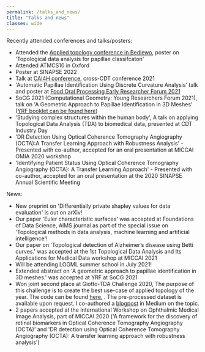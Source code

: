 ```yaml
---
permalink: /talks_and_news/
title: "Talks and news"
classes: wide
---
```

Recently attended conferences and talks/posters:

- Attended the [Applied topology conference in Bedlewo](https://www.impan.pl/en/activities/banach-center/conferences/22-appliedtop), poster on 'Topological data analysis for papillae classifcaton'
- Attended ATMCS10 in Oxford
- Poster at SINAPSE 2022
- Talk at [CAI4H conference](https://twitter.com/randreeva1/status/1524507297363505166), cross-CDT conference 2021
- 'Automatic Papillae Identification Using Discrete Curvature Analysis' talk and poster at  [Food Oral Processing Early Researcher Forum 2021](https://congresos.adeituv.es/FOP_2020/ficha.en.html)
- SoCG 2021 (Computational Geometry: Young Researchers Forum 2021),  talk on 'A Geometric Approach to Papillae Identification in 3D Meshes' ([YRF booklet can be found here](https://cse.buffalo.edu/socg21/files/YRF-Booklet.pdf))
- 'Studying complex structures within the human body', A talk on applying Topological Data Analysis (TDA) to biomedical data, presented at CDT Industry Day
- 'DR Detection Using Optical Coherence Tomography Angiography (OCTA):A Transfer Learning Approach with Robustness Analysis' - Presented with co-author, accepted for an oral presentation at MICCAI OMIA 2020 workshop
- 'Identifying Patient Status Using Optical Coherence Tomography Angiography (OCTA): A Transfer Learning Approach' - Presented with co-author, accepted for an oral presentation at the 2020 SINAPSE Annual Scientific Meeting

News:

- New preprint on 'Differentially private shapley values for data evaluation' is out on arXiv!
- Our paper 'Euler characteristic surfaces' was accepted at Foundations of Data Science, AIMS journal as part of the special issue on 'Topological methods in data analysis, machine learning and artificial intelligence'! 
- Our paper on 'Topological detection of Alzheimer’s disease using Betti curves.' was accepted at the 1st Topological Data Analysis and Its Applications for Medical Data workshop at MICCAI 2021
- Will be attending LOGML summer school in July 2021!
- Extended abstract on 'A geometric approach to papillae identification in 3D meshes.' was accepted at YRF at SoCG 2021
- Won joint second place at Giotto-TDA Challenge 2020, The purpose of this challenge is to create the best use-case of applied topology of the year. The code can be found [here.](https://github.com/rorondre/gtda-challenge-2020) . The pre-processed dataset is available upon request. I co-authored a [blogpost](https://towardsdatascience.com/exploring-brain-artery-trees-with-giotto-tda-688a44c00f59) in Medium on the topic.
- 2 papers accepted at the International Workshop on Ophthalmic Medical Image Analysis, part of MICCAI 2020 ('A framework for the discovery of retinal biomarkers in Optical Coherence Tomography
Angiography (OCTA)' and 'DR detection using Optical Coherence Tomography Angiography (OCTA): A transfer learning approach with robustness analysis')